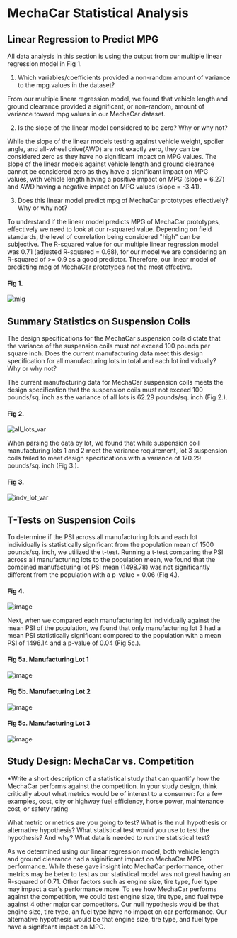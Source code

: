 # MechaCar Statistical Analysis

## Linear Regression to Predict MPG
All data analysis in this section is using the output from our multiple linear regression model in Fig 1.

1. Which variables/coefficients provided a non-random amount of variance to the mpg values in the dataset?

From our multiple linear regression model, we found that vehicle length and ground clearance provided a significant, or non-random, amount of variance toward mpg values in our MechaCar dataset. 

2. Is the slope of the linear model considered to be zero? Why or why not?

While the slope of the linear models testing against vehicle weight, spoiler angle, and all-wheel drive(AWD) are not exactly zero, they can be considered zero as they have no significant impact on MPG values. The slope of the linear models against vehicle length and ground clearance cannot be considered zero as they have a significant impact on MPG values, with vehicle length having a positive impact on MPG (slope = 6.27) and AWD having a negative impact on MPG values (slope = -3.41).

3. Does this linear model predict mpg of MechaCar prototypes effectively? Why or why not?

To understand if the linear model predicts MPG of MechaCar prototypes, effectively we need to look at our r-squared value. Depending on field standards, the level of correlation being considered "high" can be subjective. The R-squared value for our multiple linear regression model was 0.71 (adjusted R-squared = 0.68), for our model we are considering an R-squared of  >= 0.9 as a good predictor. Therefore, our linear model of predicting mpg of MechaCar prototypes not the most effective. 

#### Fig 1.

![mlg](https://user-images.githubusercontent.com/108199140/195467628-f7dff7c6-4295-4e4e-8b63-ee070502cf7c.PNG)

## Summary Statistics on Suspension Coils

The design specifications for the MechaCar suspension coils dictate that the variance of the suspension coils must not exceed 100 pounds per square inch. Does the current manufacturing data meet this design specification for all manufacturing lots in total and each lot individually? Why or why not?

The current manufacturing data for MechaCar suspension coils meets the design specification that the suspension coils must not exceed 100 pounds/sq. inch as the variance of all lots is 62.29 pounds/sq. inch (Fig 2.).

#### Fig 2. 
![all_lots_var](https://user-images.githubusercontent.com/108199140/195468160-d6da8ddb-5175-46e1-9484-1b3633bfed53.PNG)

When parsing the data by lot, we found that while suspension coil manufacturing lots 1 and 2 meet the variance requirement, lot 3 suspension coils failed to meet design specifications with a variance of 170.29 pounds/sq. inch (Fig 3.).

#### Fig 3.
![indv_lot_var](https://user-images.githubusercontent.com/108199140/195468299-3ed84302-63fc-4180-be38-5a2764884fdc.PNG)

## T-Tests on Suspension Coils

To determine if the PSI across all manufacturing lots and each lot individually is statistically significant from the population mean of 1500 pounds/sq. inch, we utilized the t-test. Running a t-test comparing the PSI across all manufacturing lots to the population mean, we found that the combined manufacturing lot PSI mean (1498.78) was not significantly different from the population with a p-value = 0.06 (Fig 4.). 

#### Fig 4.
![image](https://user-images.githubusercontent.com/108199140/195469714-eafe8565-f726-444f-8e3c-a0ddcbe271f6.png)

Next, when we compared each manufacturing lot individually against the mean PSI of the population, we found that only manufacturing lot 3 had a mean PSI statistically significant compared to the population with a mean PSI of 
1496.14 and a p-value of 0.04 (Fig 5c.).

#### Fig 5a. Manufacturing Lot 1

![image](https://user-images.githubusercontent.com/108199140/195469992-306dd69f-170d-41c5-ae31-928b2176d6a3.png)

#### Fig 5b. Manufacturing Lot 2

![image](https://user-images.githubusercontent.com/108199140/195470013-facdbd7f-cbd4-4258-b350-10597748fbf1.png)

#### Fig 5c. Manufacturing Lot 3

![image](https://user-images.githubusercontent.com/108199140/195470045-6e725c56-1189-4ad3-8b48-ceddbec23ad6.png)

## Study Design: MechaCar vs. Competition

*Write a short description of a statistical study that can quantify how the MechaCar performs against the competition. In your study design, think critically about what metrics would be of interest to a consumer: for a few examples, cost, city or highway fuel efficiency, horse power, maintenance cost, or safety rating

What metric or metrics are you going to test?
What is the null hypothesis or alternative hypothesis?
What statistical test would you use to test the hypothesis? And why?
What data is needed to run the statistical test?

As we determined using our linear regression model, both vehicle length and ground clearance had a siginificant impact on MechaCar MPG performance. While these gave insight into MechaCar performance, other metrics may be beter to test as our statistical model was not great having an R-squared of 0.71. Other factors such as engine size, tire type, fuel type may impact a car's performance more. To see how MechaCar performs against the competition, we could test engine size, tire type,  and fuel type against 4 other major car competitors. Our null hypothesis would be that engine size, tire type, an fuel type have no impact on car performance. Our alternative hypothesis would be that engine size, tire type, and fuel type have a signifcant impact on MPG.






















